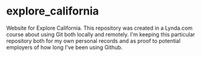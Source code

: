 # explore_california
Website for Explore California. 
This repository was created in a Lynda.com course about using Git both locally and remotely. I'm keeping this particular repository both for my own personal records and as proof to potential employers of how long I've been using Github.

